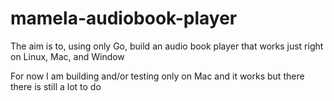 # mamela-audiobook-player
The aim is to, using only Go, build an audio book player that works 
just right on Linux, Mac, and Window

For now I am building and/or testing only on Mac and it works but there
there is still a lot to do
